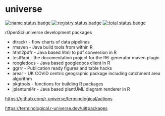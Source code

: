 # universe

[![:name status badge](https://terminological.r-universe.dev/badges/:name)](https://terminological.r-universe.dev)
[![:registry status badge](https://terminological.r-universe.dev/badges/:registry)](https://terminological.r-universe.dev)
[![:total status badge](https://terminological.r-universe.dev/badges/:total)](https://terminological.r-universe.dev)

rOpenSci universe development packages

* dtrackr - flow charts of data pipelines
* rmaven - Java build tools from within R
* html2pdfr - Java based html to pdf conversion in R
* testRapi - the documentation project for the R6-generator maven plugin
* roogledocs - Java based googledocs client in R
* ggrrr - Publication ready figures and table hacks 
* arear - UK COVID centric geographic package including catchment area algorithm
* pkgtools - functions for building R packages
* jplantuml4r - Java based plantUML diagram renderer in R

https://github.com/r-universe/terminological/actions

https://terminological.r-universe.dev/ui#packages

